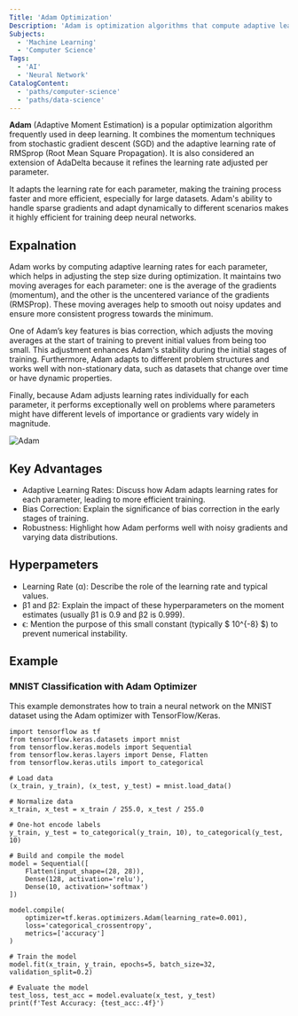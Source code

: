 ```yaml
---
Title: 'Adam Optimization'
Description: 'Adam is optimization algorithms that compute adaptive learning rates for each parameter basically is combination of SGD with momentum and RMSprop and also consider extension of AdaDelta.'
Subjects:
  - 'Machine Learning'
  - 'Computer Science'
Tags:
  - 'AI'
  - 'Neural Network'
CatalogContent:
  - 'paths/computer-science'
  - 'paths/data-science'
---
```


**Adam** (Adaptive Moment Estimation) is a popular optimization algorithm frequently used in deep learning. It combines the momentum techniques from stochastic gradient descent (SGD) and the adaptive learning rate of RMSprop (Root Mean Square Propagation). It is also considered an extension of AdaDelta because it refines the learning rate adjusted per parameter.

It adapts the learning rate for each parameter, making the training process faster and more efficient, especially for large datasets. Adam's ability to handle sparse gradients and adapt dynamically to different scenarios makes it highly efficient for training deep neural networks.

## Expalnation
Adam works by computing adaptive learning rates for each parameter, which helps in adjusting the step size during optimization. It maintains two moving averages for each parameter: one is the average of the gradients (momentum), and the other is the uncentered variance of the gradients (RMSProp). These moving averages help to smooth out noisy updates and ensure more consistent progress towards the minimum.

One of Adam’s key features is bias correction, which adjusts the moving averages at the start of training to prevent initial values from being too small. This adjustment enhances Adam's stability during the initial stages of training. Furthermore, Adam adapts to different problem structures and works well with non-stationary data, such as datasets that change over time or have dynamic properties.

Finally, because Adam adjusts learning rates individually for each parameter, it performs exceptionally well on problems where parameters might have different levels of importance or gradients vary widely in magnitude.

![Adam](https://machinelearningmastery.com/wp-content/uploads/2017/05/Comparison-of-Adam-to-Other-Optimization-Algorithms-Training-a-Multilayer-Perceptron.png)

## Key Advantages 
- Adaptive Learning Rates: Discuss how Adam adapts learning rates for each parameter, leading to more efficient training.
- Bias Correction: Explain the significance of bias correction in the early stages of training.
- Robustness: Highlight how Adam performs well with noisy gradients and varying data distributions.

## Hyperpameters
- Learning Rate (α): Describe the role of the learning rate and typical values.
- β1​ and β2​: Explain the impact of these hyperparameters on the moment estimates (usually β1​ is 0.9 and β2​ is 0.999).
- ϵ: Mention the purpose of this small constant (typically $ 10^{-8} $) to prevent numerical instability.

## Example
### MNIST Classification with Adam Optimizer

This example demonstrates how to train a neural network on the MNIST dataset using the Adam optimizer with TensorFlow/Keras.

```codebyte/python
import tensorflow as tf
from tensorflow.keras.datasets import mnist
from tensorflow.keras.models import Sequential
from tensorflow.keras.layers import Dense, Flatten
from tensorflow.keras.utils import to_categorical

# Load data
(x_train, y_train), (x_test, y_test) = mnist.load_data()

# Normalize data
x_train, x_test = x_train / 255.0, x_test / 255.0

# One-hot encode labels
y_train, y_test = to_categorical(y_train, 10), to_categorical(y_test, 10)

# Build and compile the model
model = Sequential([
    Flatten(input_shape=(28, 28)),
    Dense(128, activation='relu'),
    Dense(10, activation='softmax')
])

model.compile(
    optimizer=tf.keras.optimizers.Adam(learning_rate=0.001),
    loss='categorical_crossentropy',
    metrics=['accuracy']
)

# Train the model
model.fit(x_train, y_train, epochs=5, batch_size=32, validation_split=0.2)

# Evaluate the model
test_loss, test_acc = model.evaluate(x_test, y_test)
print(f'Test Accuracy: {test_acc:.4f}')
```
